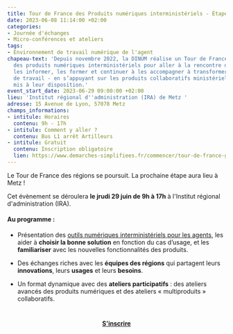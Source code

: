 ```yaml
---
title: Tour de France des Produits numériques interministériels - Étape en Grand-Est
date: 2023-06-08 11:14:00 +02:00
categories:
- Journée d'échanges
- Micro-conférences et ateliers
tags:
- Environnement de travail numérique de l'agent
chapeau-text: 'Depuis novembre 2022, la DINUM réalise un Tour de France des régions
  des produits numériques interministériels pour aller à la rencontre des agents :
  les informer, les former et continuer à les accompagner à transformer les méthodes
  de travail - en s’appuyant sur les produits collaboratifs ministériels et interministériels
  mis à leur disposition.'
event_start_date: 2023-06-29 09:00:00 +02:00
lieu: 'Institut régional d''administration (IRA) de Metz '
adresse: 15 Avenue de Lyon, 57078 Metz
champs_informations:
- intitule: Horaires
  contenu: 9h - 17h
- intitule: Comment y aller ?
  contenu: Bus L1 arrêt Artilleurs
- intitule: Gratuit
  contenu: Inscription obligatoire
  lien: https://www.demarches-simplifiees.fr/commencer/tour-de-france-grand-est
---
```


Le Tour de France des régions se poursuit. La prochaine étape aura lieu à Metz !

Cet évènement se déroulera **le jrudi 29 juin de 9h à 17h** à l'Institut régional d'administration (IRA).

#### Au programme :

* Présentation des [outils numériques interministériels pour les agents](https://www.numerique.gouv.fr/outils-agents/), les aider à **choisir la bonne solution** en fonction du cas d’usage, et les **familiariser** avec les nouvelles fonctionnalités des produits.

* Des échanges riches avec les **équipes des régions** qui partagent leurs **innovations**, leurs **usages** et leurs **besoins**.

* Un format dynamique avec des **ateliers participatifs** : des ateliers avancés des produits numériques et des ateliers « multiproduits » collaboratifs.

<div align="center" style="margin-bottom: 15px; margin-top: 40px"><a href="https://www.demarches-simplifiees.fr/commencer/tour-de-france-grand-est" class="button" title="S'inscrire - Lien externe"><b>S'inscrire</b></a></div>